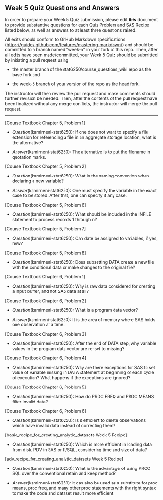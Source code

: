## Week 5 Quiz Questions and Answers

In order to prepare your Week 5 Quiz submission, please edit ***this*** document to provide substantive questions for each Quiz Problem and SAS Recipe listed below, as well as answers to at least three questions raised.

All edits should conform to GitHub Markdown specifications (https://guides.github.com/features/mastering-markdown/) and should be committed to a branch named "week-5" in your fork of this repo. Then, after all edits have been made/committed, your Week 5 Quiz should be submitted by initiating a pull request using

- the master branch of the stat6250/course_questions_wiki repo as the base fork and

- the week-5 branch of your version of the repo as the head fork.

The instructor will then review the pull request and make comments should further revision be needed. Then, after the contents of the pull request have been finalized without any merge conflicts, the instructor will merge the pull request.

********************************************************************************



[Course Textbook Chapter 5, Problem 1]

- *Question*(kamirneni-stat6250): If one does not want to specify a file extension for referencing a file in an aggregate storage location, what is the alternative?

- *Answer*(kamirneni-stat6250): The alternative is to put the filename in quotation marks.

[Course Textbook Chapter 5, Problem 2]

- *Question*(kamirneni-stat6250): What is the naming convention when declaring a new variable?

- *Answer*(kamirneni-stat6250): One must specify the variable in the exact case to be stored. After that, one can specify it any case.

[Course Textbook Chapter 5, Problem 6]

- *Question*(kamirneni-stat6250): What should be included in the INFILE statement to process records 1 through n?

[Course Textbook Chapter 5, Problem 7]

- *Question*(kamirneni-stat6250): Can date be assigned to variables, if yes, how?

[Course Textbook Chapter 5, Problem 8]

- *Question*(kamirneni-stat6250): Does subsetting DATA create a new file with the conditional data or make changes to the original file? 

[Course Textbook Chapter 6, Problem 1]

- *Question*(kamirneni-stat6250): Why is raw data considered for creating a input buffer, and not SAS data at all?

[Course Textbook Chapter 6, Problem 2]

- *Question*(kamirneni-stat6250): What is a program data vector?

- *Answer*(kamirneni-stat6250): It is the area of memory where SAS holds one observation at a time.

[Course Textbook Chapter 6, Problem 3]

- *Question*(kamirneni-stat6250): After the end of DATA step, why variable values in the program data vector are re-set to missing?

[Course Textbook Chapter 6, Problem 4]

- *Question*(kamirneni-stat6250): Why are there exceptions for SAS to set value of variable missing in DATA statement at beginning of each cycle of execution? What happens if the exceptions are ignored?

[Course Textbook Chapter 6, Problem 5]

- *Question*(kamirneni-stat6250): How do PROC FREQ and PROC MEANS filter invalid data?

[Course Textbook Chapter 6, Problem 6]

- *Question*(kamirneni-stat6250): Is it efficient to delete observations which have invalid data instead of correcting them?

[basic_recipe_for_creating_analytic_datasets Week 5 Recipe]

- *Question*(kamirneni-stat6250): Which is more efficient in loading data from disk, PDV in SAS or R/SQL, considering time and size of data?

[adv_recipe_for_creating_analytic_datasets Week 5 Recipe]

- *Question*(kamirneni-stat6250): What is the advantage of using PROC SQL over the conventional retain and keep method?

- *Answer*(kamirneni-stat6250): it can also be used as a substitute for proc means, proc freq, and many other proc statements with the right syntax to make the code and dataset result more efficient.
